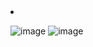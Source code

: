 <div>
  <li> </li>
</div>

![image](https://user-images.githubusercontent.com/59710234/173170744-465ed2ca-bf63-4638-b3bc-bd697136cb2b.png)
![image](https://user-images.githubusercontent.com/59710234/173170744-465ed2ca-bf63-4638-b3bc-bd697136cb2b.png)

